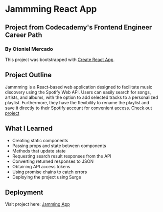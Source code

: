 # Jammming React App

## Project from Codecademy's Frontend Engineer Career Path
### By Otoniel Mercado

This project was bootstrapped with [Create React App](https://github.com/facebook/create-react-app).

## Project Outline 

Jammming is a React-based web application designed to facilitate music discovery using the Spotify Web API. Users can easily search for songs, artists, and albums, with the option to add selected tracks to a personalized playlist. Furthermore, they have the flexibility to rename the playlist and save it directly to their Spotify account for convenient access.
<a href="https://jammiing-pro.netlify.app/">Check out project </a>

## What I Learned

<ul>
  <li>Creating static components</li>
  <li>Passing props and state between components</li>
  <li>Methods that update state</li>
  <li>Requesting search result responses from the API</li>
  <li>Converting returned responses to JSON</li>
  <li>Obtaining API access tokens</li>
  <li>Using promise chains to catch errors</li>
  <li>Deploying the project using Surge</li>
</ul>

## Deployment

Visit project here: <a href="https://jammiing-pro.netlify.app/">Jamming App</a>




